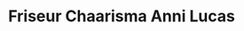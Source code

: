 ---
title: "Friseur Chaarisma Anni Lucas"
url: /freigericht/friseur-chaarisma-anni-lucas/
shop: Friseur
---